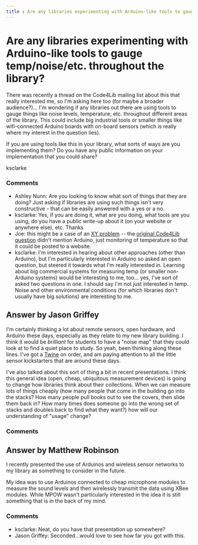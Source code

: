 ```yaml
---
title : Are any libraries experimenting with Arduino-like tools to gauge temp/noise/etc. throughout the library?
---
```

Are any libraries experimenting with Arduino-like tools to gauge temp/noise/etc. throughout the library?
=====================
There was recently a thread on the Code4Lib mailing list about this that
really interested me, so I'm asking here too (for maybe a broader
audience?)... I'm wondering if any libraries out there are using tools
to gauge things like noise levels, temperature, etc. throughout
different areas of the library. This could include big industrial tools
or smaller things like wifi-connected Arduino boards with on-board
sensors (which is really where my interest in the question lies).

If you are using tools like this in your library, what sorts of ways are
you implementing them? Do you have any public information on your
implementation that you could share?

ksclarke

### Comments ###
* Ashley Nunn: Are you looking to know what sort of things that they are doing? Just
asking if libraries are using such things isn't very constructive - that
can be easily answered with a yes or a no.
* ksclarke: Yes, if you are doing it, what are you doing, what tools are you using,
do you have a public write-up about it (on your website or anywhere
else), etc. Thanks
* Joe: this might be a case of an [XY
problem](http://www.perlmonks.org/?node\_id=542341) -- the [original
Code4Lib
question](http://www.mail-archive.com/code4lib@listserv.nd.edu/msg13971.html)
didn't mention Arduino, just monitoring of temperature so that it could
be posted to a website.
* ksclarke: I'm interested in hearing about other approaches (other than Arduino),
but I'm particularly interested in Arduino so asked an open question,
but steered it towards what I'm really interested in. Learning about big
commercial systems for measuring temp (or smaller non-Arduino systems)
would be interesting to me, too... yes, I've sort of asked two questions
in one. I should say I'm not just interested in temp. Noise and other
environmental conditions (for which libraries don't usually have big
solutions) are interesting to me.


Answer by Jason Griffey
----------------
I'm certainly thinking a lot about remote sensors, open hardware, and
Arduino these days, especially as they relate to my new library
building. I think it would be *brilliant* for students to have a "noise
map" that they could look at to find a quiet place to study. So yeah,
been thinking along these lines. I've got a
[Twine](http://www.kickstarter.com/projects/supermechanical/twine-listen-to-your-world-talk-to-the-internet)
on order, and am paying attention to all the little sensor kickstarters
that are around these days.

I've also talked about this sort of thing a bit in recent presentations.
I think this general idea (open, cheap, ubiquitous measurement devices)
is going to change how libraries think about their collections. When we
can measure lots of things cheaply (how many people that come in the
building go into the stacks? How many people pull books out to see the
covers, then slide them back in? How many times does someone go into the
wrong set of stacks and doubles back to find what they want?) how will
our understanding of "usage" change?

### Comments ###

Answer by Matthew Robinson
----------------
I recently presented the use of Arduinos and wireless sensor networks to
my library as something to consider in the future.

My idea was to use Arduinos connected to cheap microphone modules to
measure the sound levels and then wirelessly transmit the data using
XBee modules. While MPOW wasn't particularly interested in the idea it
is still something that is in the back of my mind.

### Comments ###
* ksclarke: Neat, do you have that presentation up somewhere?
* Jason Griffey: Seconded...would love to see how far you got with this.

